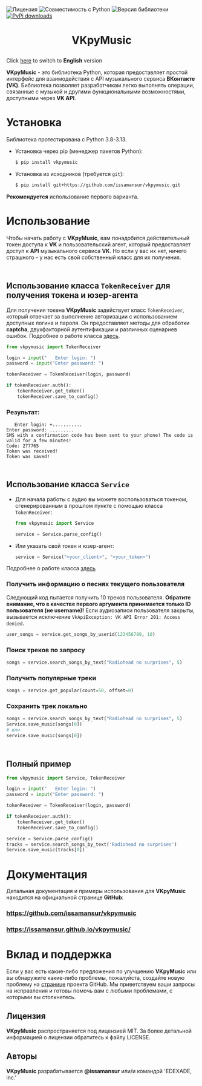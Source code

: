 ![Лицензия](https://img.shields.io/badge/Лицензия-MIT-blue) ![Совместимость с Python](https://img.shields.io/badge/Python-3.8--3.13-blue) ![Версия библиотеки](https://img.shields.io/badge/pip-3.5.0-blue) [![PyPi downloads](https://img.shields.io/pypi/dm/vkpymusic.svg)](https://pypi.org/project/vkpymusic/) 
<!--- [![PyPi status](https://img.shields.io/pypi/status/vkpymusic.svg?style=flat-square)](https://pypi.python.org/pypi/vkpymusic) --->

# <p align="center"> VKpyMusic 
Click [here](README_EN.md) to switch to **English** version

**VKpyMusic** - это библиотека Python, которая предоставляет простой интерфейс для взаимодействия с API музыкального сервиса **ВКонтакте (VK)**. Библиотека позволяет разработчикам легко выполнять операции, связанные с музыкой и другими функциональными возможностями, доступными через **VK API**. 

# Установка
Библиотека протестирована с Python 3.8-3.13. 
* Установка через pip (менеджер пакетов Python):

	```bash
	$ pip install vkpymusic
	```
* Установка из исходников (требуется `git`):

	```bash
	$ pip install git+https://github.com/issamansur/vkpymusic.git
	```

**Рекомендуется** использование первого варианта.

# Использование

Чтобы начать работу с **VKpyMusic**, вам понадобится действительный токен доступа к **VK** и пользовательский агент, который предоставляет доступ к **API** музыкального сервиса **VK**. Но если у вас их нет, ничего страшного - у нас есть свой собственный класс для их получения.

## <br> Использование класса `TokenReceiver` для получения токена и юзер-агента
Для получения токена **VKpyMusic** задействует класс `TokenReceiver`, который отвечает за выполнение авторизации с использованием доступных логина и пароля. Он предоставляет методы для обработки **captcha**, двухфакторной аутентификации и различных сценариев ошибок. Подробнее о работе класса [здесь](https://issamansur.github.io/vkpymusic/vkpymusic/#vkpymusic.TokenReceiver).

```python
from vkpymusic import TokenReceiver

login = input("   Enter login: ")
password = input("Enter password: ")

tokenReceiver = TokenReceiver(login, password)

if tokenReceiver.auth():
    tokenReceiver.get_token()
    tokenReceiver.save_to_config()
```
### Результат:
```
   Enter login: +...........
Enter password: .........
SMS with a confirmation code has been sent to your phone! The code is valid for a few minutes!
Code: 277765
Token was received!
Token was saved!
```

## <br> Использование класса `Service`
* Для начала работы с аудио вы можете воспользоваться токеном, сгенерированным в прошлом пункте с помощью класса `TokenReceiver`:

	```python
	from vkpymusic import Service
	
	service = Service.parse_config()
	```

* Или указать свой токен и юзер-агент:
	```python
	service = Service("<your_client>", "<your_token>")
	```
Подробнее о работе класса [здесь](https://issamansur.github.io/vkpymusic/vkpymusic/#vkpymusic.Service)
### Получить информацию о песнях текущего пользователя
Следующий код пытается получить 10 треков пользователя. **Обратите внимание, что в качестве первого аргумента принимается только ID пользователя (не username)!** Если аудиозаписи пользователя закрыты, вызывается исключение `VkApiException: VK API Error 201: Access denied`. 
```python
user_songs = service.get_songs_by_userid(123456789, 10)
```

### Поиск треков по запросу
```python
songs = service.search_songs_by_text("Radiohead no surprises", 5)
```

### Получить популярные треки
```python
songs = service.get_popular(count=50, offset=0)
```
### Сохранить трек локально
```python
songs = service.search_songs_by_text("Radiohead no surprises", 5)
Service.save_music(songs[0])
# или
service.save_music(songs[0])
```
## <br> Полный пример
```python
from vkpymusic import Service, TokenReceiver

login = input("   Enter login: ")
password = input("Enter password: ")

tokenReceiver = TokenReceiver(login, password)

if tokenReceiver.auth():
    tokenReceiver.get_token()
    tokenReceiver.save_to_config()

service = Service.parse_config()
tracks = service.search_songs_by_text('Radiohead no surprises')
Service.save_music(tracks[0])
```

# Документация
Детальная документация и примеры использования для **VKpyMusic** находится на официальной странице **GitHub**: 
### https://github.com/issamansur/vkpymusic
### https://issamansur.github.io/vkpymusic/


# Вклад и поддержка
Если у вас есть какие-либо предложения по улучшению **VKpyMusic** или вы обнаружите какие-либо проблемы, пожалуйста, создайте новую проблему на [странице](https://github.com/issamansur/vkpymusic) проекта GitHub. Мы приветствуем ваши запросы на исправления и готовы помочь вам с любыми проблемами, с которыми вы столкнетесь.


## Лицензия
**VKpyMusic** распространяется под лицензией MIT. За более детальной информацией о лицензии обратитесь к файлу LICENSE.

## Авторы
**VKpyMusic** разрабатывается **@issamansur** или/и командой 'EDEXADE, inc.'
